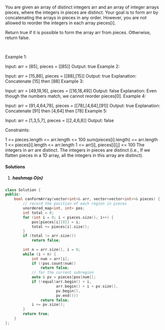 You are given an array of distinct integers arr and an array of integer arrays pieces, where the integers in pieces are distinct. Your goal is to form arr by concatenating the arrays in pieces in any order. However, you are not allowed to reorder the integers in each array pieces[i].

Return true if it is possible to form the array arr from pieces. Otherwise, return false.

 

Example 1:

Input: arr = [85], pieces = [[85]]
Output: true
Example 2:

Input: arr = [15,88], pieces = [[88],[15]]
Output: true
Explanation: Concatenate [15] then [88]
Example 3:

Input: arr = [49,18,16], pieces = [[16,18,49]]
Output: false
Explanation: Even though the numbers match, we cannot reorder pieces[0].
Example 4:

Input: arr = [91,4,64,78], pieces = [[78],[4,64],[91]]
Output: true
Explanation: Concatenate [91] then [4,64] then [78]
Example 5:

Input: arr = [1,3,5,7], pieces = [[2,4,6,8]]
Output: false
 

Constraints:

1 <= pieces.length <= arr.length <= 100
sum(pieces[i].length) == arr.length
1 <= pieces[i].length <= arr.length
1 <= arr[i], pieces[i][j] <= 100
The integers in arr are distinct.
The integers in pieces are distinct (i.e., If we flatten pieces in a 1D array, all the integers in this array are distinct).

#### Solutions

1. ##### hashmap O(n)


```cpp
class Solution {
public:
    bool canFormArray(vector<int>& arr, vector<vector<int>>& pieces) {
        // record the position of each region in pieces
        unordered_map<int, int> pos;
        int total = 0;
        for (int i = 0; i < pieces.size(); i++) {
            pos[pieces[i][0]] = i;
            total += pieces[i].size();
        }
        if (total != arr.size())
            return false;
        
        int n = arr.size(), i = 0;
        while (i < n) {
            int num = arr[i];
            if (!pos.count(num))
                return false;
            // for the current subregion
            auto & pv = pieces[pos[num]];
            if (!equal(arr.begin() + i, 
                       arr.begin() + i + pv.size(), 
                       pv.begin(), 
                       pv.end()))
                return false;
            i += pv.size();
        }
        return true;
    }
};

```